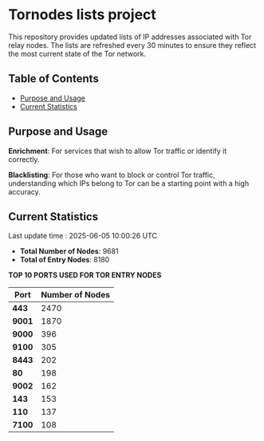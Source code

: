 # Tornodes lists project

This repository provides updated lists of IP addresses associated with Tor relay nodes. The lists are refreshed every 30 minutes to ensure they reflect the most current state of the Tor network.

## Table of Contents

- [Purpose and Usage](#purpose-and-usage)
- [Current Statistics](#current-statistics)


## Purpose and Usage

**Enrichment**: For services that wish to allow Tor traffic or identify it correctly.

**Blacklisting**: For those who want to block or control Tor traffic, understanding which IPs belong to Tor can be a starting point with a high accuracy.

## Current Statistics

Last update time : 2025-06-05 10:00:26 UTC

- **Total Number of Nodes**: 9681
- **Total of Entry Nodes**: 8180

**TOP 10 PORTS USED FOR TOR ENTRY NODES**

| **Port** | **Number of Nodes** |
|------|-----------------|
| **443**   | 2470  |
| **9001**   | 1870  |
| **9000**   | 396  |
| **9100**   | 305  |
| **8443**   | 202  |
| **80**   | 198  |
| **9002**   | 162  |
| **143**   | 153  |
| **110**   | 137  |
| **7100**   | 108  |

